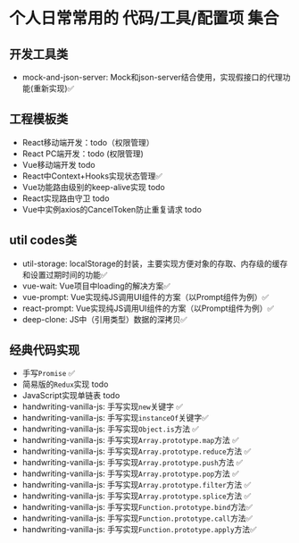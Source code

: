 # 个人日常常用的 代码/工具/配置项 集合

## 开发工具类
* mock-and-json-server: Mock和json-server结合使用，实现假接口的代理功能(重新实现)✅

## 工程模板类
* React移动端开发：todo（权限管理）
* React PC端开发：todo (权限管理)
* Vue移动端开发 todo
* React中Context+Hooks实现状态管理✅
* Vue功能路由级别的keep-alive实现 todo
* React实现路由守卫 todo
* Vue中实例axios的CancelToken防止重复请求 todo

## util codes类
* util-storage: localStorage的封装，主要实现方便对象的存取、内存级的缓存和设置过期时间的功能✅
* vue-wait: Vue项目中loading的解决方案✅
* vue-prompt: Vue实现纯JS调用UI组件的方案（以Prompt组件为例）✅
* react-prompt: Vue实现纯JS调用UI组件的方案（以Prompt组件为例）✅
* deep-clone: JS中（引用类型）数据的深拷贝✅

## 经典代码实现
* 手写`Promise` ✅
* 简易版的`Redux`实现 todo
* JavaScript实现单链表 todo
* handwriting-vanilla-js: 手写实现`new`关键字 ✅
* handwriting-vanilla-js: 手写实现`instanceOf`关键字✅
* handwriting-vanilla-js: 手写实现`Object.is`方法 ✅
* handwriting-vanilla-js: 手写实现`Array.prototype.map`方法 ✅
* handwriting-vanilla-js: 手写实现`Array.prototype.reduce`方法 ✅
* handwriting-vanilla-js: 手写实现`Array.prototype.push`方法 ✅
* handwriting-vanilla-js: 手写实现`Array.prototype.pop`方法 ✅
* handwriting-vanilla-js: 手写实现`Array.prototype.filter`方法 ✅
* handwriting-vanilla-js: 手写实现`Array.prototype.splice`方法 ✅
* handwriting-vanilla-js: 手写实现`Function.prototype.bind`方法✅
* handwriting-vanilla-js: 手写实现`Function.prototype.call`方法✅
* handwriting-vanilla-js: 手写实现`Function.prototype.apply`方法✅